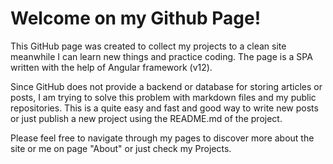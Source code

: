 # Welcome on my Github Page!

This GitHub page was created to collect my projects to a clean site meanwhile I can learn new things and practice coding.
The page is a SPA written with the help of Angular framework (v12). 

Since GitHub does not provide a backend or database for storing articles or posts, I am trying to solve this problem with markdown files and my public repositories. This is a quite easy and fast and good way to write new posts or just publish a new project using the README.md of the project.

Please feel free to navigate through my pages to discover more about the site or me on page "About" or just check my Projects.
